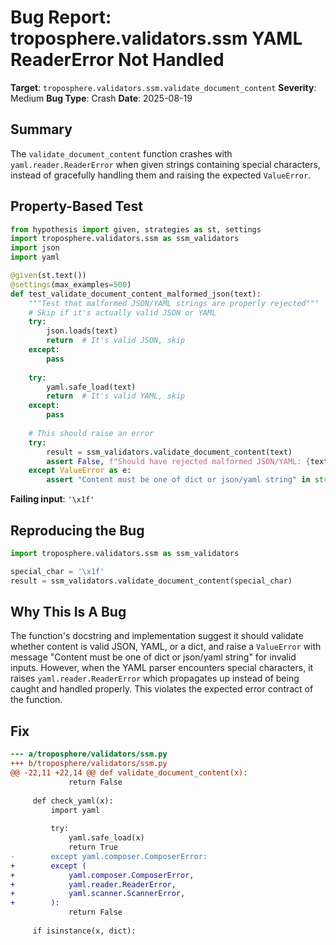 # Bug Report: troposphere.validators.ssm YAML ReaderError Not Handled

**Target**: `troposphere.validators.ssm.validate_document_content`
**Severity**: Medium
**Bug Type**: Crash
**Date**: 2025-08-19

## Summary

The `validate_document_content` function crashes with `yaml.reader.ReaderError` when given strings containing special characters, instead of gracefully handling them and raising the expected `ValueError`.

## Property-Based Test

```python
from hypothesis import given, strategies as st, settings
import troposphere.validators.ssm as ssm_validators
import json
import yaml

@given(st.text())
@settings(max_examples=500)
def test_validate_document_content_malformed_json(text):
    """Test that malformed JSON/YAML strings are properly rejected"""
    # Skip if it's actually valid JSON or YAML
    try:
        json.loads(text)
        return  # It's valid JSON, skip
    except:
        pass
    
    try:
        yaml.safe_load(text)
        return  # It's valid YAML, skip
    except:
        pass
    
    # This should raise an error
    try:
        result = ssm_validators.validate_document_content(text)
        assert False, f"Should have rejected malformed JSON/YAML: {text!r}"
    except ValueError as e:
        assert "Content must be one of dict or json/yaml string" in str(e)
```

**Failing input**: `'\x1f'`

## Reproducing the Bug

```python
import troposphere.validators.ssm as ssm_validators

special_char = '\x1f'
result = ssm_validators.validate_document_content(special_char)
```

## Why This Is A Bug

The function's docstring and implementation suggest it should validate whether content is valid JSON, YAML, or a dict, and raise a `ValueError` with message "Content must be one of dict or json/yaml string" for invalid inputs. However, when the YAML parser encounters special characters, it raises `yaml.reader.ReaderError` which propagates up instead of being caught and handled properly. This violates the expected error contract of the function.

## Fix

```diff
--- a/troposphere/validators/ssm.py
+++ b/troposphere/validators/ssm.py
@@ -22,11 +22,14 @@ def validate_document_content(x):
             return False
 
     def check_yaml(x):
         import yaml
 
         try:
             yaml.safe_load(x)
             return True
-        except yaml.composer.ComposerError:
+        except (
+            yaml.composer.ComposerError,
+            yaml.reader.ReaderError,
+            yaml.scanner.ScannerError,
+        ):
             return False
 
     if isinstance(x, dict):
```